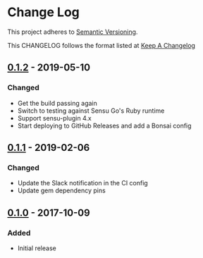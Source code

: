 # Change Log

This project adheres to [Semantic Versioning](http://semver.org/).

This CHANGELOG follows the format listed at [Keep A Changelog](http://keepachangelog.com/)

## [0.1.2] - 2019-05-10
### Changed
- Get the build passing again
- Switch to testing against Sensu Go's Ruby runtime
- Support sensu-plugin 4.x
- Start deploying to GitHub Releases and add a Bonsai config

## [0.1.1] - 2019-02-06
### Changed
- Update the Slack notification in the CI config
- Update gem dependency pins

## [0.1.0] - 2017-10-09
### Added
- Initial release

[0.1.2]: https://github.com/socrata-platform/sensu-plugins-habitat/compare/v0.1.1...v0.1.2
[0.1.1]: https://github.com/socrata-platform/sensu-plugins-habitat/compare/v0.1.0...v0.1.1
[0.1.0]: https://github.com/socrata-platform/sensu-plugins-habitat/tree/v0.1.0

